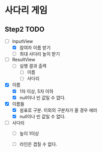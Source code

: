 # 사다리 게임

## Step2 TODO
- [ ] InputView
  - [X] 참여자 이름 받기
  - [ ] 최대 사다리 높이 받기  

- [ ] ResultView
  - [ ] 실행 결과 출력
    - [ ] 이름
    - [ ] 사다리
  
- [X] 이름
  - [X] 1자 이상, 5자 이하
  - [X] null이나 빈 값일 수 없다.
- [X] 이름들
  - [X] 쉼표로 구분. 이외의 구분자가 올 경우 에러
  - [X] null이나 빈 값일 수 없다.
  
- [ ] 사다리
  - [ ] 높이 1이상
  - [ ] 라인은 겹칠 수 없다. 
 